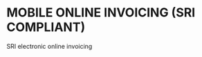 MOBILE ONLINE INVOICING (SRI COMPLIANT)
=========================================
SRI electronic online invoicing
